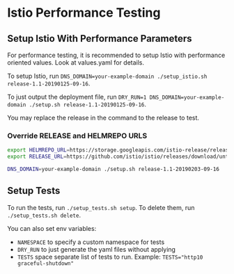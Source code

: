 # Istio Performance Testing

## Setup Istio With Performance Parameters

For performance testing, it is recommended to setup Istio with performance oriented values. Look at values.yaml for details.

To setup Istio, run `DNS_DOMAIN=your-example-domain ./setup_istio.sh release-1.1-20190125-09-16`.

To just output the deployment file, run `DRY_RUN=1 DNS_DOMAIN=your-example-domain ./setup.sh release-1.1-20190125-09-16`.

You may replace the release in the command to the release to test.

### Override RELEASE and HELMREPO URLS

```bash
export HELMREPO_URL=https://storage.googleapis.com/istio-release/releases/1.1.0-rc.0/charts/index.yaml
export RELEASE_URL=https://github.com/istio/istio/releases/download/untagged-c41cff3404b8cc79a97e/istio-1.1.0-rc.0-linux.tar.gz

DNS_DOMAIN=your-example-domain ./setup.sh release-1.1-20190203-09-16
```

## Setup Tests

To run the tests, run `./setup_tests.sh setup`. To delete them, run `./setup_tests.sh delete`.

You can also set env variables:
* `NAMESPACE` to specify a custom namespace for tests
* `DRY_RUN` to just generate the yaml files without applying
* `TESTS` space separate list of tests to run. Example: `TESTS="http10 graceful-shutdown"`
